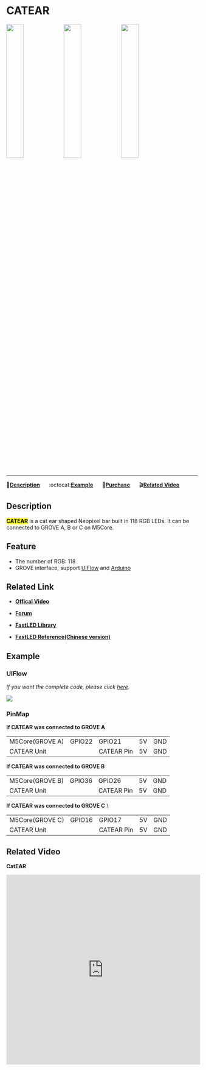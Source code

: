 # CATEAR

<img src="assets/img/product_pics/unit/unit_catear_01.png" width="30%" height="30%"><img src="assets/img/product_pics/unit/unit_catear_02.png" width="30%" height="30%"><img src="assets/img/product_pics/unit/unit_catear_03.png" width="30%" height="30%">

***

:memo:**[Description](#Description)**&nbsp;&nbsp;&nbsp;&nbsp;&nbsp;&nbsp;:octocat:**[Example](#Example)**&nbsp;&nbsp;&nbsp;&nbsp;&nbsp;&nbsp;🛒**[Purchase](https://www.aliexpress.com/store/product/M5Stack-Official-Cute-Cat-Ears-Acrylic-Handbands-with-118Pcs-NeoPixel-LED-Lights-Control-by-UI-Flow/3226069_32956969127.html?spm=2114.12010615.8148356.2.7e9f55cfahQyM2)**&nbsp;&nbsp;&nbsp;&nbsp;&nbsp;&nbsp;:clapper:**[Related Video](#Related-Video)**

## Description

**<mark>CATEAR</mark>** is a cat ear shaped Neopixel bar built in 118 RGB LEDs. It can be connected to GROVE A, B or C on M5Core.

## Feature

-  The number of RGB: 118
-  GROVE interface, support [UIFlow](http://flow.m5stack.com) and [Arduino](http://www.arduino.cc)

## Related Link

- **[Offical Video](https://www.youtube.com/channel/UCozgFVglWYQXbvTmGyS739w)**

- **[Forum](http://forum.m5stack.com/)**

- **[FastLED Library](https://github.com/FastLED/FastLED/wiki/Overview)**

- **[FastLED Reference(Chinese version)](http://www.taichi-maker.com/homepage/reference-index/arduino-library-index/fastled-library/)**

## Example

<!-- ### 1. Arduino IDE -->

### UIFlow

*If you want the complete code, please click [here](https://github.com/m5stack/M5-ProductExampleCodes/tree/master/Unit/CATEAR/UIFlow).*

<img src="assets/img/product_pics/unit/unit_example/CATEAR/example_unit_catear_01.png">

### PinMap

**If CATEAR was connected to GROVE A**

<table>
 <tr><td>M5Core(GROVE A)</td><td>GPIO22</td><td>GPIO21</td><td>5V</td><td>GND</td></tr>
 <tr><td>CATEAR Unit</td><td> </td><td>CATEAR Pin</td><td>5V</td><td>GND</td></tr>
</table>

**If CATEAR was connected to GROVE B**

<table>
<tr><td>M5Core(GROVE B)</td><td>GPIO36</td><td>GPIO26</td><td>5V</td><td>GND</td></tr>
 <tr><td>CATEAR Unit</td><td> </td><td>CATEAR Pin</td><td>5V</td><td>GND</td></tr>
</table>

**If CATEAR was connected to GROVE C**
\
<table>
<tr><td>M5Core(GROVE C)</td><td>GPIO16</td><td>GPIO17</td><td>5V</td><td>GND</td></tr>
 <tr><td>CATEAR Unit</td><td> </td><td>CATEAR Pin</td><td>5V</td><td>GND</td></tr>
</table>

## Related Video

**CatEAR**

<iframe height=498 width=510 src='https://player.youku.com/embed/XNDAxNDMwODEyNA==' frameborder="0" allow="accelerometer; autoplay; encrypted-media; gyroscope; picture-in-picture" allowfullscreen></iframe>